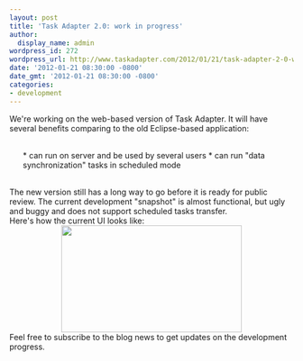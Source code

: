 ```yaml
---
layout: post
title: 'Task Adapter 2.0: work in progress'
author:
  display_name: admin
wordpress_id: 272
wordpress_url: http://www.taskadapter.com/2012/01/21/task-adapter-2-0-work-in-progress/
date: '2012-01-21 08:30:00 -0800'
date_gmt: '2012-01-21 08:30:00 -0800'
categories:
- development
---
```

<p>We're working on the web-based version of Task Adapter. It will have several benefits comparing to the old Eclipse-based application:<br/><br/>
<ul>
* can run on server and be used by several users
* can run "data synchronization" tasks in scheduled mode</ul><br/>The new version still has a long way to go before it is ready for public review. The current development "snapshot" is almost functional, but ugly and buggy and does not support scheduled tasks transfer.<br/>Here's how the current UI looks like:<br/>
<div class="separator" style="clear: both; text-align: center;"><a href="http://3.bp.blogspot.com/-Wb_lmpBN0-0/Txp2vSWR0iI/AAAAAAAAHoY/zMtnlKSMJss/s1600/ta_web.PNG" imageanchor="1" style="margin-left: 1em; margin-right: 1em;"><img border="0" height="190" src="http://3.bp.blogspot.com/-Wb_lmpBN0-0/Txp2vSWR0iI/AAAAAAAAHoY/zMtnlKSMJss/s320/ta_web.PNG" width="320" /></a></div>Feel free to subscribe to the blog news to get updates on the development progress.</p>
